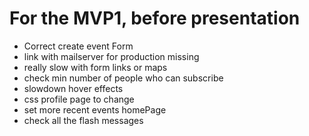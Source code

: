 # For the MVP1, before presentation

- Correct create event Form
- link with mailserver for production missing
- really slow with form links or maps
- check min number of people who can subscribe
- slowdown hover effects
- css profile page to change
- set more recent events homePage
- check all the flash messages

